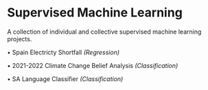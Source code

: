 # Supervised Machine Learning
A collection of individual and collective supervised machine learning projects.

• Spain Electricty Shortfall *(Regression)*

• 2021-2022 Climate Change Belief Analysis *(Classification)*

• SA Language Classifier *(Classification)*